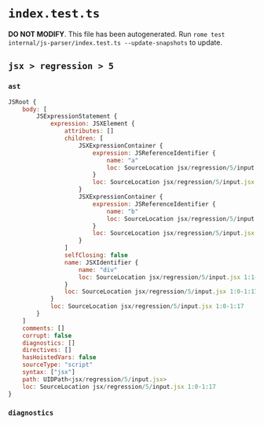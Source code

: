 # `index.test.ts`

**DO NOT MODIFY**. This file has been autogenerated. Run `rome test internal/js-parser/index.test.ts --update-snapshots` to update.

## `jsx > regression > 5`

### `ast`

```javascript
JSRoot {
	body: [
		JSExpressionStatement {
			expression: JSXElement {
				attributes: []
				children: [
					JSXExpressionContainer {
						expression: JSReferenceIdentifier {
							name: "a"
							loc: SourceLocation jsx/regression/5/input.jsx 1:6-1:7 (a)
						}
						loc: SourceLocation jsx/regression/5/input.jsx 1:5-1:8
					}
					JSXExpressionContainer {
						expression: JSReferenceIdentifier {
							name: "b"
							loc: SourceLocation jsx/regression/5/input.jsx 1:9-1:10 (b)
						}
						loc: SourceLocation jsx/regression/5/input.jsx 1:8-1:11
					}
				]
				selfClosing: false
				name: JSXIdentifier {
					name: "div"
					loc: SourceLocation jsx/regression/5/input.jsx 1:1-1:4
				}
				loc: SourceLocation jsx/regression/5/input.jsx 1:0-1:17
			}
			loc: SourceLocation jsx/regression/5/input.jsx 1:0-1:17
		}
	]
	comments: []
	corrupt: false
	diagnostics: []
	directives: []
	hasHoistedVars: false
	sourceType: "script"
	syntax: ["jsx"]
	path: UIDPath<jsx/regression/5/input.jsx>
	loc: SourceLocation jsx/regression/5/input.jsx 1:0-1:17
}
```

### `diagnostics`

```

```
